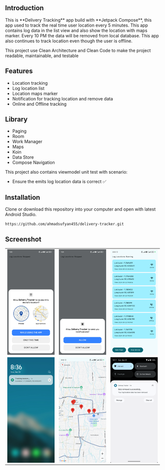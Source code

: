 ## Introduction
<p>This is **Delivery Tracking** app build with **Jetpack Compose**, this app used to track the real time user location every 5 minutes.
This app contains log data in the list view and also show the location with maps marker. Every 10 PM the data will be removed from local database.
This app also continues to track location even though the user is offline.</p>

<p>This project use Clean Architecture and Clean Code to make the project readable, maintainable, and testable</p>

## Features
* Location tracking
* Log location list
* Location maps marker
* Notification for tracking location and remove data
* Online and Offline tracking

## Library
* Paging
* Room
* Work Manager
* Maps
* Koin
* Data Store
* Compose Navigation

This project also contains viewmodel unit test with scenario:
* Ensure the emits log location data is correct ✅

## Installation
Clone or download this repository into your computer and open with latest Android Studio.
```
https://github.com/ahmadsufyan455/delivery-tracker.git
```

## Screenshot

<table>
    <tr>
        <td><img src="https://github.com/ahmadsufyan455/delivery-tracker/blob/main/screenshot/location-permission.jpg" alt="delivery tracking" border="0" /></td>
        <td><img src="https://github.com/ahmadsufyan455/delivery-tracker/blob/main/screenshot/notif-permission.jpg" alt="delivery tracking" border="0" /></td>
        <td><img src="https://github.com/ahmadsufyan455/delivery-tracker/blob/main/screenshot/log-data.jpg" alt="delivery tracking" border="0" /></td>
    </tr>
    <tr>
        <td><img src="https://github.com/ahmadsufyan455/delivery-tracker/blob/main/screenshot/log-notif.jpg" alt="delivery tracking" border="0" /></td>
        <td><img src="https://github.com/ahmadsufyan455/delivery-tracker/blob/main/screenshot/marker-data.jpg" alt="delivery tracking" border="0" /></td>
        <td><img src="https://github.com/ahmadsufyan455/delivery-tracker/blob/main/screenshot/remove-notif.png" alt="delivery tracking" border="0" /></td>
    </tr>
</table>


